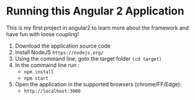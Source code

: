 # Running this Angular 2 Application
This is my first project in angular2 to learn more about the framework and have fun with loose coupling!

1. Download the application source code
1. Install NodeJS `https://nodejs.org/`
1. Using the command line, goto the target folder `(cd target)`
1. In the commaind line run :
      * `npm install`
      * `npm start`
1. Open the application in the supported browsers (chrome/FF/Edge):
      * `http://localhost:3000`
